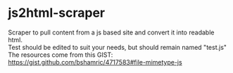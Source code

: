 # js2html-scraper

Scraper to pull content from a js based site and convert it into readable html.  
Test should be edited to suit your needs, but should remain named "test.js"
The resources come from this GIST: https://gist.github.com/bshamric/4717583#file-mimetype-js
